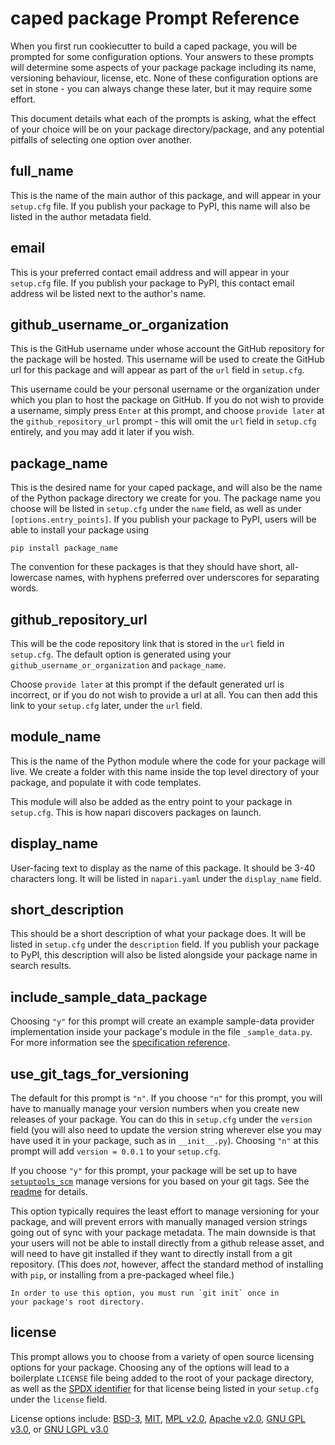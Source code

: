 # caped package Prompt Reference

When you first run cookiecutter to build a caped package, you will be prompted
for some configuration options. Your answers to these prompts will determine
some aspects of your package package including its name, versioning behaviour,
license, etc. None of these configuration options are set in stone - you
can always change these later, but it may require some effort.

This document details what each of the prompts is asking, what the effect
of your choice will be on your package directory/package, and any potential
pitfalls of selecting one option over another.



## full_name

This is the name of the main author of this package, and will appear in your
`setup.cfg` file. If you publish your package to PyPI, this name will also be listed
in the author metadata field.

## email

This is your preferred contact email address and will appear in your `setup.cfg`
file. If you publish your package to PyPI, this contact email address wil be
listed next to the author's name.

## github_username_or_organization

This is the GitHub username under whose account the GitHub repository for the
package will be hosted. This username will be used to create the GitHub url
for this package and will appear as part of the `url` field in `setup.cfg`.

This username could be your personal username or the organization under which
you plan to host the package on GitHub. If you do not wish to provide a username,
simply press `Enter` at this prompt, and choose `provide later` at the
`github_repository_url` prompt - this will omit the `url` field in `setup.cfg`
entirely, and you may add it later if you wish.

## package_name

This is the desired name for your caped package, and will also be the name
of the Python package directory we create for you. The package name you choose
will be listed in `setup.cfg` under the `name` field, as well as under
`[options.entry_points]`. If you publish your package to PyPI, users will be able
to install your package using

```
pip install package_name
```

The convention for these packages is that they should have short, all-lowercase
names, with hyphens preferred over underscores for separating words.

## github_repository_url

This will be the code repository link that is stored in the `url` field in
`setup.cfg`. The default option is generated using your `github_username_or_organization` and `package_name`.

Choose `provide later` at this prompt if the default generated url is incorrect,
or if you do not wish to provide a url at all. You can then add this link to your
`setup.cfg` later, under the `url` field.

## module_name

This is the name of the Python module where the code for your package will live.
We create a folder with this name inside the top level directory of your package,
and populate it with code templates.

This module will also be added as the entry point to your package in `setup.cfg`.
This is how napari discovers packages on launch.

## display_name

User-facing text to display as the name of this package. It should be 3-40
characters long. It will be listed in `napari.yaml` under the `display_name`
field.

## short_description

This should be a short description of what your package does. It will be listed
in `setup.cfg` under the `description` field. If you publish your package to PyPI,
this description will also be listed alongside your package name in search results.


## include_sample_data_package

Choosing `"y"` for this prompt will create an example sample-data provider
implementation inside your package's module in the file `_sample_data.py`.
For more information see the [specification reference][sample-data-spec].


## use_git_tags_for_versioning

The default for this prompt is `"n"`. If you choose `"n"` for this prompt, you
will have to manually manage your version numbers when you create new releases
of your package. You can do this in `setup.cfg` under the `version` field (you
will also need to update the version string wherever else you may have used it
in your package, such as in `__init__.py`). Choosing `"n"` at this prompt will
add `version = 0.0.1` to your `setup.cfg`.

If you choose `"y"` for this prompt, your package will be set up to have
[`setuptools_scm`](https://github.com/pypa/setuptools_scm) manage versions for
you based on your git tags. See the
[readme](https://github.com/napari/cookiecutter-napari-package#automatic-deployment-and-version-management)
for details.

This option typically requires the least effort to manage versioning for your
package, and will prevent errors with manually managed version strings going out
of sync with your package metadata. The main downside is that your users will
not be able to install directly from a github release asset, and will need to
have git installed if they want to directly install from a git repository.
(This does _not_, however, affect the standard method of installing with `pip`, or
installing from a pre-packaged wheel file.)

```{note}
In order to use this option, you must run `git init` once in
your package's root directory.
```

## license

This prompt allows you to choose from a variety of open source licensing options
for your package. Choosing any of the options will lead to a boilerplate `LICENSE`
file being added to the root of your package directory, as well as the [SPDX identifier](https://spdx.org/licenses/)
for that license being listed in your `setup.cfg` under the `license` field.

License options include: [BSD-3], [MIT], [MPL v2.0], [Apache v2.0], [GNU GPL v3.0], or [GNU LGPL v3.0]

[sample-data-spec]: https://napari.org/stable/packages/contributions.html#contributions-sample-data
[glob pattern]: https://en.wikipedia.org/wiki/Glob_(programming)
[mit]: http://opensource.org/licenses/MIT
[mpl v2.0]: https://www.mozilla.org/media/MPL/2.0/index.txt
[bsd-3]: http://opensource.org/licenses/BSD-3-Clause
[gnu gpl v3.0]: http://www.gnu.org/licenses/gpl-3.0.txt
[gnu lgpl v3.0]: http://www.gnu.org/licenses/lgpl-3.0.txt
[apache v2.0]: http://www.apache.org/licenses/LICENSE-2.0
